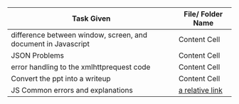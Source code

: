 
| Task Given | File/ Folder Name |
| ------------- | ------------- |
| difference between window, screen, and document in Javascript  | Content Cell  |
| JSON Problems   | Content Cell  |
| error handling to the xmlhttprequest code | Content Cell  |
| Convert the ppt into a writeup | Content Cell  |
| JS Common errors and explanations | [a relative link](other_file.md) |
